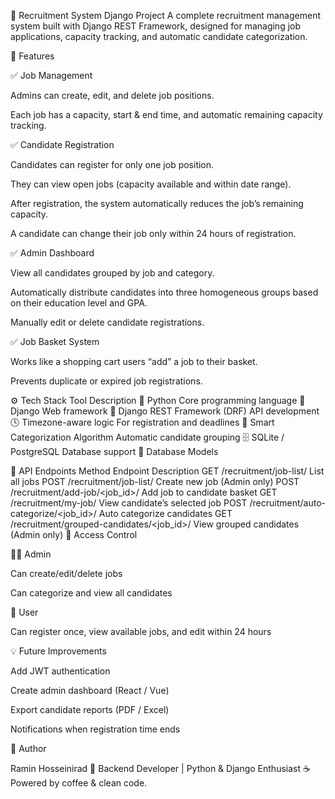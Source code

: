 🏢 Recruitment System Django Project
A complete recruitment management system built with Django REST Framework, designed for managing job applications, capacity tracking, and automatic candidate categorization.

🚀 Features

✅ Job Management

Admins can create, edit, and delete job positions.

Each job has a capacity, start & end time, and automatic remaining capacity tracking.

✅ Candidate Registration

Candidates can register for only one job position.

They can view open jobs (capacity available and within date range).

After registration, the system automatically reduces the job’s remaining capacity.

A candidate can change their job only within 24 hours of registration.

✅ Admin Dashboard

View all candidates grouped by job and category.

Automatically distribute candidates into three homogeneous groups based on their education level and GPA.

Manually edit or delete candidate registrations.

✅ Job Basket System

Works like a shopping cart users “add” a job to their basket.

Prevents duplicate or expired job registrations.

⚙️ Tech Stack
Tool	Description
🐍 Python	Core programming language
🎯 Django	Web framework
🧩 Django REST Framework (DRF)	API development
🕓 Timezone-aware logic	For registration and deadlines
🧠 Smart Categorization Algorithm	Automatic candidate grouping
🗄️ SQLite / PostgreSQL	Database support
🧱 Database Models

🧩 API Endpoints
Method	Endpoint	Description
GET	/recruitment/job-list/	List all jobs
POST	/recruitment/job-list/	Create new job (Admin only)
POST	/recruitment/add-job/<job_id>/	Add job to candidate basket
GET	/recruitment/my-job/	View candidate’s selected job
POST	/recruitment/auto-categorize/<job_id>/	Auto categorize candidates
GET	/recruitment/grouped-candidates/<job_id>/	View grouped candidates (Admin only)
🔐 Access Control

👨‍💻 Admin

Can create/edit/delete jobs

Can categorize and view all candidates

👤 User

Can register once, view available jobs, and edit within 24 hours

💡 Future Improvements

 Add JWT authentication

 Create admin dashboard (React / Vue)

 Export candidate reports (PDF / Excel)

 Notifications when registration time ends

🧠 Author

Ramin Hosseinirad
🎯 Backend Developer | Python & Django Enthusiast
☕ Powered by coffee & clean code.
